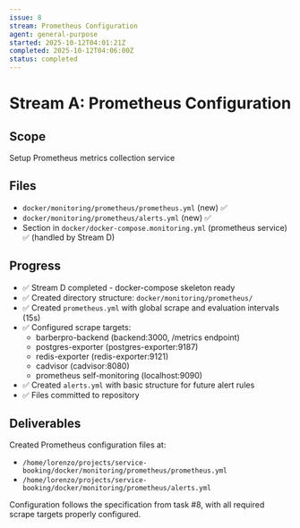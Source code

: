 ```yaml
---
issue: 8
stream: Prometheus Configuration
agent: general-purpose
started: 2025-10-12T04:01:21Z
completed: 2025-10-12T04:06:00Z
status: completed
---
```


# Stream A: Prometheus Configuration

## Scope
Setup Prometheus metrics collection service

## Files
- `docker/monitoring/prometheus/prometheus.yml` (new) ✅
- `docker/monitoring/prometheus/alerts.yml` (new) ✅
- Section in `docker/docker-compose.monitoring.yml` (prometheus service) ✅ (handled by Stream D)

## Progress
- ✅ Stream D completed - docker-compose skeleton ready
- ✅ Created directory structure: `docker/monitoring/prometheus/`
- ✅ Created `prometheus.yml` with global scrape and evaluation intervals (15s)
- ✅ Configured scrape targets:
  - barberpro-backend (backend:3000, /metrics endpoint)
  - postgres-exporter (postgres-exporter:9187)
  - redis-exporter (redis-exporter:9121)
  - cadvisor (cadvisor:8080)
  - prometheus self-monitoring (localhost:9090)
- ✅ Created `alerts.yml` with basic structure for future alert rules
- ✅ Files committed to repository

## Deliverables
Created Prometheus configuration files at:
- `/home/lorenzo/projects/service-booking/docker/monitoring/prometheus/prometheus.yml`
- `/home/lorenzo/projects/service-booking/docker/monitoring/prometheus/alerts.yml`

Configuration follows the specification from task #8, with all required scrape targets properly configured.
